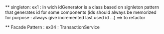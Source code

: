 ** singleton: ex1 : in wich idGenerator is a class based on signleton pattern that generates id for some components (ids should always be  memorized for purpose : always give incremented last used id ...) ==> to refactor

** Facade Pattern : ex04 : TransactionService 